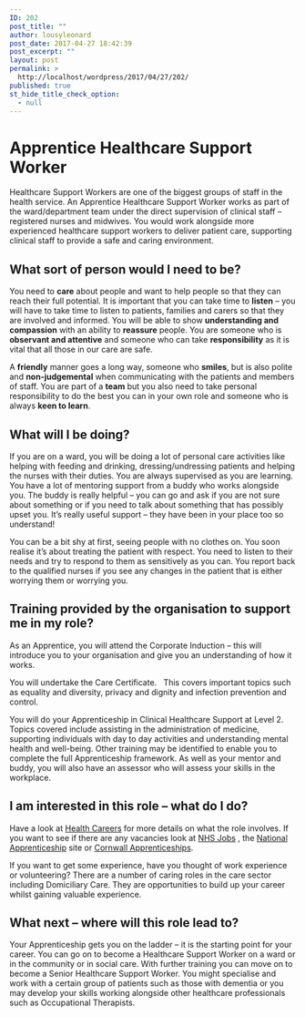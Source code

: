 ```yaml
---
ID: 202
post_title: ""
author: lousyleonard
post_date: 2017-04-27 18:42:39
post_excerpt: ""
layout: post
permalink: >
  http://localhost/wordpress/2017/04/27/202/
published: true
st_hide_title_check_option:
  - null
---
```

<div class="blocktext-pages-heading">
<h1>Apprentice Healthcare Support Worker</h1>
</div>
<div class="blocktext-pages-heading"></div>
<div class="blocktext-pages-heading">Healthcare Support Workers are one of the biggest groups of staff in the health service. An Apprentice Healthcare Support Worker works as part of the ward/department team under the direct supervision of clinical staff – registered nurses and midwives. You would work alongside more experienced healthcare support workers to deliver patient care, supporting clinical staff to provide a safe and caring environment.</div>
<div class="blocktext">
<h2>What sort of person would I need to be?</h2>
You need to <strong>care</strong> about people and want to help people so that they can reach their full potential. It is important that you can take time to <strong>listen</strong> – you will have to take time to listen to patients, families and carers so that they are involved and informed. You will be able to show <strong>understanding and compassion</strong> with an ability to <strong>reassure</strong> people. You are someone who is <strong>observant and attentive</strong> and someone who can take <strong>responsibility</strong> as it is vital that all those in our care are safe.

A <strong>friendly</strong> manner goes a long way, someone who <strong>smiles</strong>, but is also polite and <strong>non-judgemental</strong> when communicating with the patients and members of staff. You are part of a <strong>team</strong> but you also need to take personal responsibility to do the best you can in your own role and someone who is always <strong>keen to learn</strong>.

</div>
<div class="blocktext">
<h2>What will I be doing?</h2>
If you are on a ward, you will be doing a lot of personal care activities like helping with feeding and drinking, dressing/undressing patients and helping the nurses with their duties. You are always supervised as you are learning. You have a lot of mentoring support from a buddy who works alongside you. The buddy is really helpful – you can go and ask if you are not sure about something or if you need to talk about something that has possibly upset you. It’s really useful support – they have been in your place too so understand!

You can be a bit shy at first, seeing people with no clothes on. You soon realise it’s about treating the patient with respect. You need to listen to their needs and try to respond to them as sensitively as you can. You report back to the qualified nurses if you see any changes in the patient that is either worrying them or worrying you.

</div>
<div class="blocktext">
<h2>Training provided by the organisation to support me in my role?</h2>
As an Apprentice, you will attend the Corporate Induction – this will introduce you to your organisation and give you an understanding of how it works.

You will undertake the Care Certificate.   This covers important topics such as equality and diversity, privacy and dignity and infection prevention and control.

You will do your Apprenticeship in Clinical Healthcare Support at Level 2. Topics covered include assisting in the administration of medicine, supporting individuals with day to day activities and understanding mental health and well-being. Other training may be identified to enable you to complete the full Apprenticeship framework. As well as your mentor and buddy, you will also have an assessor who will assess your skills in the workplace.

</div>
<div class="blocktext">
<h2>I am interested in this role – what do I do?</h2>
Have a look at <a href="https://www.healthcareers.nhs.uk/explore-roles/clinical-support-staff/healthcare-assistant">Health Careers</a> for more details on what the role involves. If you want to see if there are any vacancies look at <a href="http://www.jobs.nhs.uk/">NHS Jobs</a> , the <a href="http://www.apprenticeships.gov.uk/how_to_apply">National Apprenticeship</a> site or <a href="http://cornwallapprenticeships.com/">Cornwall Apprenticeships</a>.

If you want to get some experience, have you thought of work experience or volunteering? There are a number of caring roles in the care sector including Domiciliary Care. They are opportunities to build up your career whilst gaining valuable experience.

</div>
<div class="blocktext">
<h2>What next – where will this role lead to?</h2>
Your Apprenticeship gets you on the ladder – it is the starting point for your career. You can go on to become a Healthcare Support Worker on a ward or in the community or in social care. With further training you can move on to become a Senior Healthcare Support Worker. You might specialise and work with a certain group of patients such as those with dementia or you may develop your skills working alongside other healthcare professionals such as Occupational Therapists.

</div>